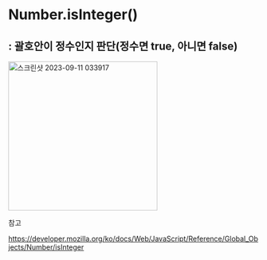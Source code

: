 # Number.isInteger()

## : 괄호안이 정수인지 판단(정수면 true, 아니면 false)

<img width="299" alt="스크린샷 2023-09-11 033917" src="https://github.com/byunjiin/CodingTest/assets/129635857/b764eece-b7b0-4a41-8d26-a5870c743b43">

참고

https://developer.mozilla.org/ko/docs/Web/JavaScript/Reference/Global_Objects/Number/isInteger
